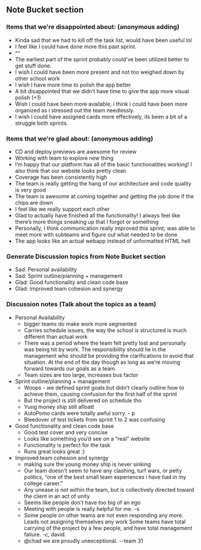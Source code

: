 ## Note Bucket section 

### Items that we're disappointed about: (anonymous adding)
- Kinda sad that we had to kill off the task list, would have been useful lol
- I feel like I could have done more this past sprint.
- ^^
- The earliest part of the sprint probably could’ve been utilized better to get stuff done.
- I wish I could have been more present and not too weighed down by other school work
- I wish I have more time to polish the app better
- A bit disappointed that we didn’t have time to give the app more visual polish (+1)
- Wish i could have been more available, i think i could have been more organized as i stressed out the team needlessly.
- I wish I could have assigned cards more effectively, its been a bit of a struggle both sprints.
### Items that we're glad about: (anonymous adding)
- CD and deploy previews are awesome for review
- Working with team to explore new thing
- I’m happy that our platform has all of the basic functionalities working! I also think that our website looks pretty clean
- Coverage has been consistently high
- The team is really getting the hang of our architecture and code quality is very good
- The team is awesome at coming together and getting the job done if the chips are down
- I feel like we really support each other
- Glad to actually have finished all the functionality! I always feel like there’s more things sneaking up that I forgot or something
- Personally, I think communication really improved this sprint; was able to meet more with subteams and figure out what needed to be done
- The app looks like an actual webapp instead of unformatted HTML hell
### Generate Discussion topics from Note Bucket section
- Sad: Personal availability 
- Sad: Sprint outline/planning + management 
- Glad: Good functionality and clean code base
- Glad: Improved team cohesion and synergy 
### Discussion notes (Talk about the topics as a team)
- Personal Availability
  - bigger teams do make work more segmented
  - Carries schedule issues, the way the school is structured is much different than actual work
  - There was a period where the team felt pretty lost and personally was being hit by work. The responsibility should lie in the management who should be providing the clarifications to avoid that situation. At the end of the day though as long as we’re moving forward towards our goals as a team. 
  - Team sizes are too large, increases bus factor  
- Sprint outline/planning + management
  - Woops - we defined sprint goals but didn’t clearly outline how to achieve them, causing confusion for the first half of the sprint
  - But the project is still delivered on schedule tho
  - Yung money ship still afloatt 
  - AutoPomo cards were totally awful sorry. - p
  - Bleedover of test tickets from sprint 1 to 2 was confusing
- Good functionality and clean code base
  - Good test cover and very concise
  - Looks like something you’d see on a “real” website
  - Functionality is perfect for the task
  - Runs great looks great :)
- Improved team cohesion and synergy 
  - making sure the young money ship is never sinking
  - Our team doesn't seem to have any clashing, turf wars, or petty politics, “one of the best small team experiences i have had in my college career.” 
  - Any unease is not within the team, but is collectively directed toward the client in an act of unity
  - Seems like people don't have too big of an ego
  - Meeting with people is really helpful for me. -s
  - Some people on other teams are not even responding any more. Leads not assigning themselves any work Some teams have total carrying of the project by a few people, and have total management failure.  -c, david.
  - @chad we are proudly unexceptional. --team 31
